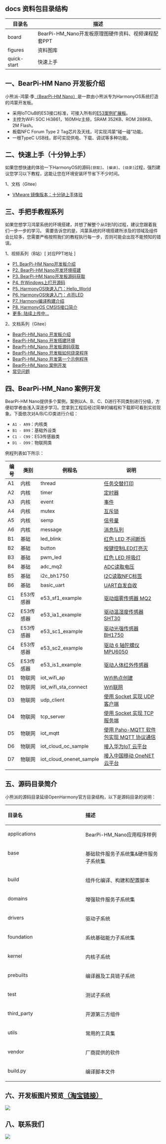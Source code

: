 ## docs 资料包目录结构

| 目录名 | 描述   |
| ---- | ------ | 
| board   | BearPi-HM_Nano开发板原理图硬件资料、视频课程配套PPT  | 
| figures  | 资料图库   |
| quick-start  | 快速上手   |  

## 一、BearPi-HM Nano 开发板介绍

小熊派-鸿蒙·季[（BearPi-HM Nano）](https://item.taobao.com/item.htm?id=633296694816)是一款由小熊派专为HarmonyOS系统打造的鸿蒙开发板。

* 采用IoTCluB的E53接口标准，可接入所有的[E53案例扩展板](https://shop336827451.taobao.com/category-1488778768.htm)。
* 主控为WiFi SOC Hi3861，160MHz主频，SRAM 352KB、ROM 288KB、2M Flash。
* 板载NFC Forum Type 2 Tag芯片及天线，可实现鸿蒙“碰一碰”功能。
* 一根TypeC USB线，即可实现供电、下载、调试等多种功能。


## 二、快速上手（十分钟上手）

如果您想快速的体验一下HarmonyOS的源码`[获取]`、`[编译]`、`[烧录]`过程，强烈建议您学习以下教程，这能让您在环境安装环节省下不少时间。


1、文档（Gitee）
* [VMware 镜像版本：十分钟上手体验](/applications/BearPi/BearPi-HM_Nano/docs/quick-start/BearPi-HM_Nano十分钟上手.md)

## 三、手把手教程系列

如果您想学习鸿蒙系统的环境搭建，并想了解整个从0到1的过程，建议您跟着我们一步一步的学习。
需要告诉您的是，鸿蒙系统的环境搭建所涉及的领域及组件会比较多，您需要严格按照我们的教程执行每一步，否则可能会出现不能预知的错误。

1、视频系列（B站）[ 对应PPT地址 ]
* [P1. BearPi-HM Nano开发板介绍](https://www.bilibili.com/video/BV1tv411b7SA?p=1)
* [P2. BearPi-HM Nano开发环境搭建](https://www.bilibili.com/video/BV1tv411b7SA?p=2)
* [P3. BearPi-HM Nano开发板源码获取](https://www.bilibili.com/video/BV1tv411b7SA?p=3)
* [P4. 在Windows上打开源码](https://www.bilibili.com/video/BV1tv411b7SA?p=4)
* [P5. HarmonyOS快速入门：Hello_World](https://www.bilibili.com/video/BV1tv411b7SA?p=5)
* [P6. HarmonyOS快速入门：点亮LED](https://www.bilibili.com/video/BV1tv411b7SA?p=6)
* [P7. Harmony编译构建介绍](https://www.bilibili.com/video/BV1tv411b7SA?p=7)
* [P8. HarmonyOS CMSIS接口简介](https://www.bilibili.com/video/BV1tv411b7SA?p=8)
* [更多: 陆续上传中...](https://www.bilibili.com/video/BV1tv411b7SA)

2、文档系列（Gitee）
-   [BearPi-HM_Nano 开发板介绍](/applications/BearPi/BearPi-HM_Nano/docs/quick-start/BearPi-HM_Nano开发板介绍.md)
-   [BearPi-HM_Nano 开发搭建环境](/applications/BearPi/BearPi-HM_Nano/docs/quick-start/BearPi-HM_Nano开发搭建环境.md)
-   [BearPi-HM_Nano 开发板源码获取](/applications/BearPi/BearPi-HM_Nano/docs/quick-start/源码获取.md)
-   [BearPi-HM_Nano 开发板如何烧录程序](/applications/BearPi/BearPi-HM_Nano/docs/quick-start/BearPi-HM_Nano开发板如何烧录程序.md)
-   [BearPi-HM_Nano 开发第一个示例程序](/applications/BearPi/BearPi-HM_Nano/docs/quick-start/BearPi-HM_Nano开发板第一个示例程序.md)
-   [BearPi-HM_Nano 案例开发](/applications/BearPi/BearPi-HM_Nano/sample/README.md)
-   [常见问题](/applications/BearPi/BearPi-HM_Nano/docs/quick-start/常见问题.md)


## 四、BearPi-HM_Nano 案例开发

BearPi-HM Nano提供多个案例，案例以A、B、C、D进行不同类别进行分级，方便初学者由浅入深逐步学习。您拿到工程后经过简单的编程和下载即可看到实验现象。下面依次对A/B/C/D类进行介绍：

* `A1 - A99`：内核类
* `B1 - B99`：基础外设类
* `C1 - C99`：E53传感器类
* `D1 - D99`：物联网类

例程列表如下所示：

| 编号 | 类别   | 例程名           | 说明                                                         |
| ---- | ------ | ---------------- | ------------------------------------------------------------ |
| A1   | 内核   | thread           |   [任务交替打印](/applications/BearPi/BearPi-HM_Nano/sample/A1_kernal_thread/README.md)  |
| A2   | 内核   | timer            |  [定时器  ](/applications/BearPi/BearPi-HM_Nano/sample/A2_kernel_timer/README.md)                                                      |
| A3   | 内核   | event            |   [事件](/applications/BearPi/BearPi-HM_Nano/sample/A3_kernel_event/README.md)|
| A4   | 内核   | mutex            |   [互斥锁](/applications/BearPi/BearPi-HM_Nano/sample/A4_kernel_mutex/README.md)|
| A5   | 内核   | semp             |   [信号量](/applications/BearPi/BearPi-HM_Nano/sample/A5_kernel_semaphore/README.md)|
| A6   | 内核   | message           |    [消息队列](/applications/BearPi/BearPi-HM_Nano/sample/A6_kernel_message/README.md)|
| B1   | 基础   | led_blink        |   [红色 LED 不间断烁](/applications/BearPi/BearPi-HM_Nano/sample/B1_basic_led_blink/README.md)|
| B2   | 基础   | button           |   [按键控制LED灯亮灭](/applications/BearPi/BearPi-HM_Nano/sample/B2_basic_button/README.md)|
| B3   | 基础   | pwm_led          |   [红色 LED 呼吸灯](/applications/BearPi/BearPi-HM_Nano/sample/B3_basic_pwm_led/README.md)|
| B4   | 基础   | adc_mq2          |   [ADC读取电压](/applications/BearPi/BearPi-HM_Nano/sample/B4_basic_adc/README.md)|
| B5   | 基础   | i2c_bh1750       |   [I2C读取NFC标签](/applications/BearPi/BearPi-HM_Nano/sample/B5_basic_i2c_nfc/README.md)|
| B6   | 基础   | basic_uart       |   [UART自发自收](/applications/BearPi/BearPi-HM_Nano/sample/B6_basic_uart/README.md)|
| C1   | E53传感器   | e53_sf1_example        |       [驱动烟雾传感器 MQ2](/applications/BearPi/BearPi-HM_Nano/sample/C1_e53_sf1_mq2/README.md)|
| C2   | E53传感器   | e53_ia1_example              |   [驱动温湿度传感器 SHT30](/applications/BearPi/BearPi-HM_Nano/sample/C2_e53_ia1_temp_humi_pls/README.md)|
| C3   | E53传感器   | e53_sc1_example             |   [驱动光强传感器 BH1750](/applications/BearPi/BearPi-HM_Nano/sample/C3_e53_sc1_pls/README.md)|
| C4   | E53传感器   | e53_sc2_example        |   [驱动 6 轴陀螺仪 MPU6050](/applications/BearPi/BearPi-HM_Nano/sample/C4_e53_sc2_axis/README.md)|
| C5   | E53传感器   | e53_is1_example              |   [驱动人体红外传感器](/applications/BearPi/BearPi-HM_Nano/sample/C5_e53_is1_infrared/README.md)|
| D1   | 物联网 | iot_wifi_ap        |   [Wifi热点创建](/applications/BearPi/BearPi-HM_Nano/sample/D1_iot_wifi_ap/README.md)|
| D2   | 物联网 | iot_wifi_sta_connect    |   [Wifi联网](/applications/BearPi/BearPi-HM_Nano/sample/D2_iot_wifi_sta_connect/README.md)|
| D3   | 物联网 | udp_client       |   [使用 Socket 实现 UDP 客户端](/applications/BearPi/BearPi-HM_Nano/sample/D3_iot_udp_client/README.md)|
| D4   | 物联网 | tcp_server       |   [使用 Socket 实现 TCP 服务端](/applications/BearPi/BearPi-HM_Nano/sample/D4_iot_tcp_server/README.md)|
| D5   | 物联网 | iot_mqtt             |   [使用 Paho-MQTT 软件包实现 MQTT 协议通信](/applications/BearPi/BearPi-HM_Nano/sample/D5_iot_mqtt/README.md)|
| D6   | 物联网 | iot_cloud_oc_sample     |  [接入华为IoT 云平台](/applications/BearPi/BearPi-HM_Nano/sample/D6_iot_cloud_oc/README.md)|
| D7   | 物联网 | iot_cloud_onenet_sample         |   [接入中国移动 OneNET 云平台](/applications/BearPi/BearPi-HM_Nano/sample/D7_iot_cloud_onenet/README.md)|  
||||



## 五、源码目录简介

小熊派的源码目录延续OpenHarmony官方目录结构，以下是源码目录的说明：

<a name="table3815144702820"></a>
<table><thead align="left"><tr id="row198162047192810"><th class="cellrowborder" valign="top" width="50%" id="mcps1.2.3.1.1"><p id="p690319291299"><a name="p690319291299"></a><a name="p690319291299"></a>目录名</p>
</th>
<th class="cellrowborder" valign="top" width="50%" id="mcps1.2.3.1.2"><p id="p5903122962918"><a name="p5903122962918"></a><a name="p5903122962918"></a>描述</p>
</th>
</tr>
</thead>
<tbody><tr id="row1981674719280"><td class="cellrowborder" valign="top" width="50%" headers="mcps1.2.3.1.1 "><p id="p69031429162912"><a name="p69031429162912"></a><a name="p69031429162912"></a>applications</p>
</td>
<td class="cellrowborder" valign="top" width="50%" headers="mcps1.2.3.1.2 "><p id="p090352912914"><a name="p090352912914"></a><a name="p090352912914"></a>BearPi-HM_Nano应用程序样例</p>
</td>
</tr>
<tr id="row5816747132817"><td class="cellrowborder" valign="top" width="50%" headers="mcps1.2.3.1.1 "><p id="p99031129112918"><a name="p99031129112918"></a><a name="p99031129112918"></a>base</p>
</td>
<td class="cellrowborder" valign="top" width="50%" headers="mcps1.2.3.1.2 "><p id="p790472962914"><a name="p790472962914"></a><a name="p790472962914"></a>基础软件服务子系统集&amp;硬件服务子系统集</p>
</td>
</tr>
<tr id="row1134218692910"><td class="cellrowborder" valign="top" width="50%" headers="mcps1.2.3.1.1 "><p id="p4904112910295"><a name="p4904112910295"></a><a name="p4904112910295"></a>build</p>
</td>
<td class="cellrowborder" valign="top" width="50%" headers="mcps1.2.3.1.2 "><p id="p1090482942911"><a name="p1090482942911"></a><a name="p1090482942911"></a>组件化编译、构建和配置脚本</p>
</td>
</tr>
<tr id="row1841618902919"><td class="cellrowborder" valign="top" width="50%" headers="mcps1.2.3.1.1 "><p id="p1390462902910"><a name="p1390462902910"></a><a name="p1390462902910"></a>domains</p>
</td>
<td class="cellrowborder" valign="top" width="50%" headers="mcps1.2.3.1.2 "><p id="p1390432914296"><a name="p1390432914296"></a><a name="p1390432914296"></a>增强软件服务子系统集</p>
</td>
</tr>
<tr id="row841620912298"><td class="cellrowborder" valign="top" width="50%" headers="mcps1.2.3.1.1 "><p id="p119041629182919"><a name="p119041629182919"></a><a name="p119041629182919"></a>drivers</p>
</td>
<td class="cellrowborder" valign="top" width="50%" headers="mcps1.2.3.1.2 "><p id="p9904629132911"><a name="p9904629132911"></a><a name="p9904629132911"></a>驱动子系统</p>
</td>
</tr>
<tr id="row164164992915"><td class="cellrowborder" valign="top" width="50%" headers="mcps1.2.3.1.1 "><p id="p79042298298"><a name="p79042298298"></a><a name="p79042298298"></a>foundation</p>
</td>
<td class="cellrowborder" valign="top" width="50%" headers="mcps1.2.3.1.2 "><p id="p18904132922915"><a name="p18904132922915"></a><a name="p18904132922915"></a>系统基础能力子系统集</p>
</td>
</tr>
<tr id="row1441610922915"><td class="cellrowborder" valign="top" width="50%" headers="mcps1.2.3.1.1 "><p id="p490402916299"><a name="p490402916299"></a><a name="p490402916299"></a>kernel</p>
</td>
<td class="cellrowborder" valign="top" width="50%" headers="mcps1.2.3.1.2 "><p id="p1904112932912"><a name="p1904112932912"></a><a name="p1904112932912"></a>内核子系统</p>
</td>
</tr>
<tr id="row194175972917"><td class="cellrowborder" valign="top" width="50%" headers="mcps1.2.3.1.1 "><p id="p1904132912910"><a name="p1904132912910"></a><a name="p1904132912910"></a>prebuilts</p>
</td>
<td class="cellrowborder" valign="top" width="50%" headers="mcps1.2.3.1.2 "><p id="p390492919296"><a name="p390492919296"></a><a name="p390492919296"></a>编译器及工具链子系统</p>
</td>
</tr>
<tr id="row841718942913"><td class="cellrowborder" valign="top" width="50%" headers="mcps1.2.3.1.1 "><p id="p12904929202919"><a name="p12904929202919"></a><a name="p12904929202919"></a>test</p>
</td>
<td class="cellrowborder" valign="top" width="50%" headers="mcps1.2.3.1.2 "><p id="p4904152912297"><a name="p4904152912297"></a><a name="p4904152912297"></a>测试子系统</p>
</td>
</tr>
<tr id="row24175915294"><td class="cellrowborder" valign="top" width="50%" headers="mcps1.2.3.1.1 "><p id="p13904162992916"><a name="p13904162992916"></a><a name="p13904162992916"></a>third_party</p>
</td>
<td class="cellrowborder" valign="top" width="50%" headers="mcps1.2.3.1.2 "><p id="p6904829112917"><a name="p6904829112917"></a><a name="p6904829112917"></a>开源第三方组件</p>
</td>
</tr>
<tr id="row334210652914"><td class="cellrowborder" valign="top" width="50%" headers="mcps1.2.3.1.1 "><p id="p1390442918299"><a name="p1390442918299"></a><a name="p1390442918299"></a>utils</p>
</td>
<td class="cellrowborder" valign="top" width="50%" headers="mcps1.2.3.1.2 "><p id="p690412296297"><a name="p690412296297"></a><a name="p690412296297"></a>常用的工具集</p>
</td>
</tr>
<tr id="row73421664298"><td class="cellrowborder" valign="top" width="50%" headers="mcps1.2.3.1.1 "><p id="p7905172920292"><a name="p7905172920292"></a><a name="p7905172920292"></a>vendor</p>
</td>
<td class="cellrowborder" valign="top" width="50%" headers="mcps1.2.3.1.2 "><p id="p290510290293"><a name="p290510290293"></a><a name="p290510290293"></a>厂商提供的软件</p>
</td>
</tr>
<tr id="row734319617292"><td class="cellrowborder" valign="top" width="50%" headers="mcps1.2.3.1.1 "><p id="p09056291290"><a name="p09056291290"></a><a name="p09056291290"></a>build.py</p>
</td>
<td class="cellrowborder" valign="top" width="50%" headers="mcps1.2.3.1.2 "><p id="p1790542912290"><a name="p1790542912290"></a><a name="p1790542912290"></a>编译脚本文件</p>
</td>
</tr>
</tbody>
</table>

## 六、开发板图片预览[（淘宝链接）](https://item.taobao.com/item.htm?id=633296694816)

[![](/applications/BearPi/BearPi-HM_Nano/docs/figures/00_public/BearPi-HM_Nano_Info.png)](https://item.taobao.com/item.htm?id=633296694816)


## 八、联系我们



![](/applications/BearPi/BearPi-HM_Nano/docs/figures/00_public/bearpi_club_wechat.jpg)

